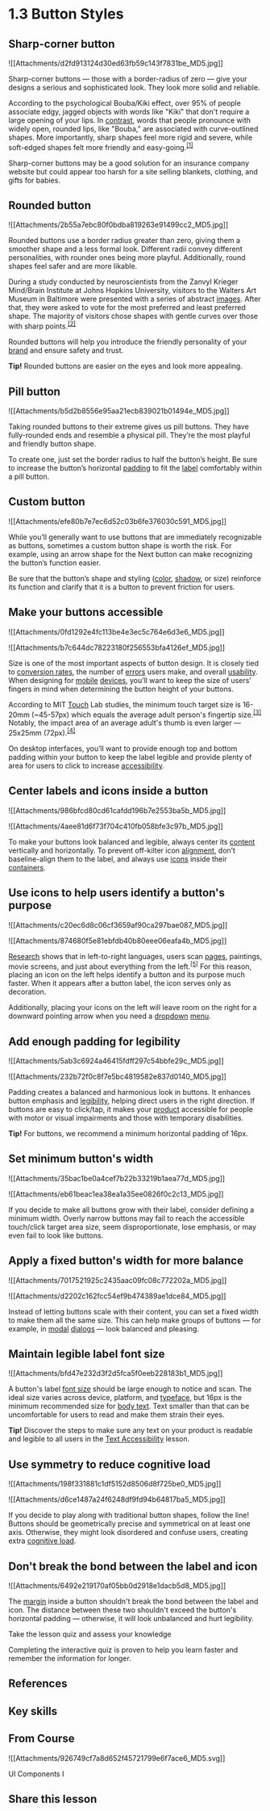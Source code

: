 # 1.3 Button Styles
## Sharp-corner button

![[Attachments/d2fd913124d30ed63fb59c143f7831be_MD5.jpg]]

Sharp-corner buttons — those with a border-radius of zero — give your designs a serious and sophisticated look. They look more solid and reliable.

According to the psychological Bouba/Kiki effect, over 95% of people associate edgy, jagged objects with words like "Kiki" that don't require a large opening of your lips. In [contrast](https://app.uxcel.com/glossary/contrast), words that people pronounce with widely open, rounded lips, like "Bouba," are associated with curve-outlined shapes. More importantly, sharp shapes feel more rigid and severe, while soft-edged shapes felt more friendly and easy-going.<sup><a href="moz-extension://1fff0f8b-616f-485f-8cf3-32584a1a9298/#anchor-1" rel="noopener noreferrer" applinkanchor="">[1]</a></sup>

Sharp-corner buttons may be a good solution for an insurance company website but could appear too harsh for a site selling blankets, clothing, and gifts for babies.

## Rounded button

![[Attachments/2b55a7ebc80f0bdba819263e91499cc2_MD5.jpg]]

Rounded buttons use a border radius greater than zero, giving them a smoother shape and a less formal look. Different radii convey different personalities, with rounder ones being more playful. Additionally, round shapes feel safer and are more likable.

During a study conducted by neuroscientists from the Zanvyl Krieger Mind/Brain Institute at Johns Hopkins University, visitors to the Walters Art Museum in Baltimore were presented with a series of abstract [images](https://app.uxcel.com/glossary/images). After that, they were asked to vote for the most preferred and least preferred shape. The majority of visitors chose shapes with gentle curves over those with sharp points.<sup><a href="moz-extension://1fff0f8b-616f-485f-8cf3-32584a1a9298/#anchor-2" rel="noopener noreferrer" applinkanchor="">[2]</a></sup>

Rounded buttons will help you introduce the friendly personality of your [brand](https://app.uxcel.com/glossary/branding) and ensure safety and trust.

**Tip!** Rounded buttons are easier on the eyes and look more appealing.

## Pill button

![[Attachments/b5d2b8556e95aa21ecb839021b01494e_MD5.jpg]]

Taking rounded buttons to their extreme gives us pill buttons. They have fully-rounded ends and resemble a physical pill. They’re the most playful and friendly button shape.

To create one, just set the border radius to half the button’s height. Be sure to increase the button’s horizontal [padding](https://app.uxcel.com/glossary/paddings) to fit the [label](https://app.uxcel.com/glossary/labels) comfortably within a pill button.

## Custom button

![[Attachments/efe80b7e7ec6d52c03b6fe376030c591_MD5.jpg]]

While you’ll generally want to use buttons that are immediately recognizable as buttons, sometimes a custom button shape is worth the risk. For example, using an arrow shape for the Next button can make recognizing the button’s function easier.

Be sure that the button’s shape and styling ([color](https://app.uxcel.com/glossary/color), [shadow](https://app.uxcel.com/glossary/shadows), or size) reinforce its function and clarify that it is a button to prevent friction for users.

## Make your buttons accessible

![[Attachments/0fd1292e4fc113be4e3ec5c764e6d3e6_MD5.jpg]]

![[Attachments/b7c644dc78223180f256553bfa4126ef_MD5.jpg]]

Size is one of the most important aspects of button design. It is closely tied to [conversion rates](https://app.uxcel.com/glossary/conversion-rate), the number of [errors](https://app.uxcel.com/glossary/errors) users make, and overall [usability](https://app.uxcel.com/glossary/usability). When designing for [mobile](https://app.uxcel.com/glossary/mobile) [devices](https://app.uxcel.com/glossary/device), you’ll want to keep the size of users’ fingers in mind when determining the button height of your buttons.

According to MIT [Touch](https://app.uxcel.com/glossary/touch-target) Lab studies, the minimum touch target size is 16-20mm (~45-57px) which equals the average adult person's fingertip size.<sup><a href="moz-extension://1fff0f8b-616f-485f-8cf3-32584a1a9298/#anchor-3" rel="noopener noreferrer" applinkanchor="">[3]</a></sup> Notably, the impact area of an average adult's thumb is even larger — 25x25mm (72px).<sup><a href="moz-extension://1fff0f8b-616f-485f-8cf3-32584a1a9298/#anchor-4" rel="noopener noreferrer" applinkanchor="">[4]</a></sup>

On desktop interfaces, you’ll want to provide enough top and bottom padding within your button to keep the label legible and provide plenty of area for users to click to increase [accessibility](https://app.uxcel.com/glossary/accessibility).

## Center labels and icons inside a button

![[Attachments/986bfcd80cd61cafdd196b7e2553ba5b_MD5.jpg]]

![[Attachments/4aee81d6f73f704c410fb058bfe3c97b_MD5.jpg]]

To make your buttons look balanced and legible, always center its [content](https://app.uxcel.com/glossary/content) vertically and horizontally. To prevent off-kilter icon [alignment](https://app.uxcel.com/glossary/alignment), don’t baseline-align them to the label, and always use [icons](https://app.uxcel.com/glossary/icons) inside their [containers](https://app.uxcel.com/glossary/container). 

## Use icons to help users identify a button's purpose

![[Attachments/c20ec6d8c06cf3659af90ca297bae087_MD5.jpg]]

![[Attachments/874680f5e81ebfdb40b80eee06eafa4b_MD5.jpg]]

[Research](https://app.uxcel.com/glossary/research-knowledge) shows that in left-to-right languages, users scan [pages](https://app.uxcel.com/glossary/pages), paintings, movie screens, and just about everything from the left.<sup><a href="moz-extension://1fff0f8b-616f-485f-8cf3-32584a1a9298/#anchor-5" rel="noopener noreferrer" applinkanchor="">[5]</a></sup> For this reason, placing an icon on the left helps identify a button and its purpose much faster. When it appears after a button label, the icon serves only as decoration.

Additionally, placing your icons on the left will leave room on the right for a downward pointing arrow when you need a [dropdown](https://app.uxcel.com/glossary/dropdown) [menu](https://app.uxcel.com/glossary/menus).

## Add enough padding for legibility

![[Attachments/5ab3c6924a46415fdff297c54bbfe29c_MD5.jpg]]

![[Attachments/232b72f0c8f7e5bc4819582e837d0140_MD5.jpg]]

Padding creates a balanced and harmonious look in buttons. It enhances button emphasis and [legibility](https://app.uxcel.com/glossary/legibility), helping direct users in the right direction. If buttons are easy to click/tap, it makes your [product](https://app.uxcel.com/glossary/product) accessible for people with motor or visual impairments and those with temporary disabilities.

**Tip!** For buttons, we recommend a minimum horizontal padding of 16px.

## Set minimum button's width

![[Attachments/35bac1be0a4cef7b22b33219b1aea77d_MD5.jpg]]

![[Attachments/eb61beac1ea38ea1a35ee0826f0c2c13_MD5.jpg]]

If you decide to make all buttons grow with their label, consider defining a minimum width. Overly narrow buttons may fail to reach the accessible touch/click target area size, seem disproportionate, lose emphasis, or may even fail to look like buttons.

## Apply a fixed button's width for more balance

![[Attachments/7017521925c2435aac09fc08c772202a_MD5.jpg]]

![[Attachments/d2202c162fcc54ef9b474389ae1dce84_MD5.jpg]]

Instead of letting buttons scale with their content, you can set a fixed width to make them all the same size. This can help make groups of buttons — for example, in [modal](https://app.uxcel.com/glossary/modals) [dialogs](https://app.uxcel.com/glossary/dialogs) — look balanced and pleasing.

## Maintain legible label font size

![[Attachments/bfd47e232d3f2d5fca5f0eeb228183b1_MD5.jpg]]

A button's label [font size](https://app.uxcel.com/glossary/font-size) should be large enough to notice and scan. The ideal size varies across device, platform, and [typeface](https://app.uxcel.com/glossary/typeface), but 16px is the minimum recommended size for [body text](https://app.uxcel.com/glossary/body-text). Text smaller than that can be uncomfortable for users to read and make them strain their eyes.

**Tip!** Discover the steps to make sure any text on your product is readable and legible to all users in the [Text Accessibility](https://app.uxcel.com/lessons/accessible-text-698?utm_source=share-lesson) lesson.

## Use symmetry to reduce cognitive load

![[Attachments/198f331881c1df5152d8506d8f725be0_MD5.jpg]]

![[Attachments/d6ce1487a24f6248df9fd94b64817ba5_MD5.jpg]]

If you decide to play along with traditional button shapes, follow the line! Buttons should be geometrically precise and symmetrical on at least one axis. Otherwise, they might look disordered and confuse users, creating extra [cognitive load](https://app.uxcel.com/glossary/cognitiveload).

## Don't break the bond between the label and icon

![[Attachments/6492e219170af05bb0d2918e1dacb5d8_MD5.jpg]]

The [margin](https://app.uxcel.com/glossary/margins) inside a button shouldn't break the bond between the label and icon. The distance between these two shouldn't exceed the button's horizontal padding — otherwise, it will look unbalanced and hurt legibility.

Take the lesson quiz and assess your knowledge

Completing the interactive quiz is proven to help you learn faster and remember the information for longer.

## References

## Key skills

## From Course

![[Attachments/926749cf7a8d652f45721799e6f7ace6_MD5.svg]]

UI Components I

## Share this lesson